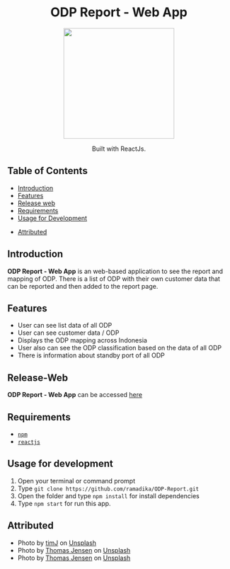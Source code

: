 <h1 align="center">ODP Report - Web App</h1>
<p align="center">
  <img width="250" src="https://cdn4.iconfinder.com/data/icons/logos-3/600/React.js_logo-512.png"/>
</p>
<p align="center">
  Built with ReactJs.
</p>

## Table of Contents

- [Introduction](#introduction)
- [Features](#features)
- [Release web](#release-web)
- [Requirements](#requirements)
- [Usage for Development](#usage-for-development)
<!-- - [Screenshots](#screenshots) -->
- [Attributed](#attributed)

## Introduction
<b>ODP Report - Web App</b> is an web-based application to see the report and mapping of ODP. There is a list of ODP with their own customer data that can be reported and then added to the report page.

## Features
* User can see list data of all ODP
* User can see customer data / ODP
* Displays the ODP mapping across Indonesia
* User also can see the ODP classification based on the data of all ODP
* There is information about standby port of all ODP

## Release-Web
**ODP Report - Web App** can be accessed [here](https://ramadika.github.io/ODP-Report/)

## Requirements
* [`npm`](https://www.npmjs.com/get-npm)
* [`reactjs`](https://reactjs.org/docs/getting-started.html)

## Usage for development
1. Open your terminal or command prompt
2. Type `git clone https://github.com/ramadika/ODP-Report.git`
3. Open the folder and type `npm install` for install dependencies
4. Type `npm start` for run this app.

<!-- ## Screenshots
<div align="center">
    <img width="200" src="./src/app-screenshots/Home.png">
    <img width="200" src="./src/app-screenshots/My Pokemon.png">
    <img width="200" src="./src/app-screenshots/Pokemon List.png">
    <img width="200" src="./src/app-screenshots/Pokemon Detail - 1.png">
    <img width="200" src="./src/app-screenshots/Pokemon Detail - 2.png">
    <img width="200" src="./src/app-screenshots/Failed.png">
    <img width="200" src="./src/app-screenshots/Succesfully Caught.png">
    <img width="200" src="./src/app-screenshots/Get It.png">
    <img width="200" src="./src/app-screenshots/Enter Nickname.png">
    <img width="200" src="./src/app-screenshots/Get the Pokemon.png">
    <img width="200" src="./src/app-screenshots/Successfully Added.png">
</div> -->

## Attributed

* <span>Photo by <a href="https://unsplash.com/@the_roaming_platypus?utm_source=unsplash&amp;utm_medium=referral&amp;utm_content=creditCopyText">timJ</a> on <a href="https://unsplash.com/s/photos/control?utm_source=unsplash&amp;utm_medium=referral&amp;utm_content=creditCopyText">Unsplash</a></span>
* <span>Photo by <a href="https://unsplash.com/@thomasjsn?utm_source=unsplash&amp;utm_medium=referral&amp;utm_content=creditCopyText">Thomas Jensen</a> on <a href="https://unsplash.com/s/photos/internet?utm_source=unsplash&amp;utm_medium=referral&amp;utm_content=creditCopyText">Unsplash</a></span>
* <span>Photo by <a href="https://unsplash.com/@thomasjsn?utm_source=unsplash&amp;utm_medium=referral&amp;utm_content=creditCopyText">Thomas Jensen</a> on <a href="https://unsplash.com/s/photos/internet?utm_source=unsplash&amp;utm_medium=referral&amp;utm_content=creditCopyText">Unsplash</a></span>